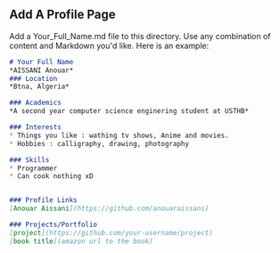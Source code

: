 ## Add A Profile Page
Add a Your_Full_Name.md file to this directory. Use any combination of content and Markdown you'd like. Here is an example:

```markdown
# Your Full Name
*AISSANI Anouar*
### Location
*Btna, Algeria*

### Academics
*A second year computer science enginering student at USTHB*

### Interests
* Things you like : wathing tv shows, Anime and movies.
* Hobbies : calligraphy, drawing, photography

### Skills
* Programmer
* Can cook nothing xD


### Profile Links
[Anouar Aissani](https://github.com/anouaraissani)

### Projects/Portfolio
[project](https://github.com/your-username/project)
[book title](amazon url to the book)
```
